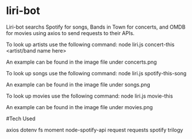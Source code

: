 # liri-bot

Liri-bot searchs Spotify for songs, Bands in Town for concerts, and OMDB for movies using axios to send requests to their APIs.

To look up artists use the following command:
node liri.js concert-this <artist/band name here>

An example can be found in the image file under concerts.png

To look up songs use the following command:
node liri.js spotify-this-song <song name here>

An example can be found in the image file under songs.png

To look up movies use the following command:
node liri.js movie-this <movie name here>

An example can be found in the image file under movies.png

#Tech Used

axios
dotenv
fs
moment
node-spotify-api
request
requests
spotify
trilogy

